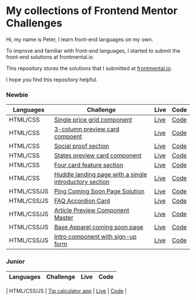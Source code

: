 # My collections of Frontend Mentor Challenges

Hi, my name is Peter, I learn front-end languages on my own.

To improve and familiar with front-end languages, I started to submit the front-end solutions at frontmental.io

This repository stores the solutions that I submitted at [frontmental.io](https://www.frontendmentor.io/).

I hope you find this repository helpful.

### Newbie

| Languages   | Challenge                                                                                                                                                           | Live                                                       | Code                                                                                                                                        |
| ----------- | ------------------------------------------------------------------------------------------------------------------------------------------------------------------- | ---------------------------------------------------------- | ------------------------------------------------------------------------------------------------------------------------------------------- |
| HTML/CSS    | [Single price grid component](https://www.frontendmentor.io/challenges/single-price-grid-component-5ce41129d0ff452fec5abbbc)                                        | [Live](https://single-price-by-peter.netlify.app/)         | [Code](https://github.com/PeterHuang-13/frontend_mentor_challenges/tree/master/Single_price_grid_component)                                 |
| HTML/CSS    | [3-column preview card compoent](https://www.frontendmentor.io/challenges/3column-preview-card-component-pH92eAR2-)                                                 | [Live](https://3column-preview-card.netlify.app/)          | [Code](https://github.com/PeterHuang-13/frontend_mentor_challenges/tree/master/3-column_preview_card_component)                             |
| HTML/CSS    | [Social proof section](https://www.frontendmentor.io/challenges/social-proof-section-6e0qTv_bA)                                                                     | [Live](https://social-proof-section-solution.netlify.app/) | [Code](https://github.com/PeterHuang-13/frontend_mentor_challenges/tree/master/social-proof-section-master)                                 |
| HTML/CSS    | [States preview card component](https://www.frontendmentor.io/challenges/stats-preview-card-component-8JqbgoU62)                                                    | [Live](https://state-preview.netlify.app/)                 | [Code](https://github.com/PeterHuang-13/frontend_mentor_challenges/tree/master/stats-preview-card-component-main)                           |
| HTML/CSS    | [Four card feature section](https://www.frontendmentor.io/challenges/four-card-feature-section-weK1eFYK)                                                            | [Live](https://four-card-feature-by-peter.netlify.app/)    | [Code](https://github.com/PeterHuang-13/frontend_mentor_challenges/tree/master/four-card-feature-section-master)                            |
| HTML/CSS    | [Huddle landing page with a single introductory section](https://www.frontendmentor.io/challenges/huddle-landing-page-with-a-single-introductory-section-B_2Wvxgi0) | [Live](https://huddle-landing-page-peter.netlify.app/)     | [Code](https://github.com/PeterHuang-13/frontend_mentor_challenges/tree/master/huddle-landing-page-with-single-introductory-section-master) |
| HTML/CSS/JS | [Ping Coming Soon Page Solution](https://www.frontendmentor.io/challenges/ping-single-column-coming-soon-page-5cadd051fec04111f7b848da)                             | [Live](https://ping-coming.netlify.app/)                   | [Code](https://github.com/PeterHuang-13/frontend_mentor_challenges/tree/master/ping-coming-soon-page-master)                                |
| HTML/CSS/JS | [FAQ Accordion Card](https://www.frontendmentor.io/challenges/faq-accordion-card-XlyjD0Oam)                                                                         | [Live](https://faq-accordion-solution.netlify.app/)        | [Code](https://github.com/PeterHuang-13/frontend_mentor_challenges/tree/master/faq-accordion-card-main#links)                               |
| HTML/CSS/JS | [Article Preview Component Master](https://www.frontendmentor.io/challenges/article-preview-component-dYBN_pYFT)                                                    | [Live](https://article-component-by-peter.netlify.app/)    | [Code](https://github.com/PeterHuang-13/frontend_mentor_challenges/tree/master/article-preview-component-master)                            |
| HTML/CSS/JS | [Base Apparel coming soon page](https://www.frontendmentor.io/solutions/using-gridflex-javascript-AC6a4n9zq)                                                        | [Live](https://base-apparel-email.netlify.app/)            | [Code](https://github.com/PeterHuang-13/frontend_mentor_challenges/tree/master/base-apparel-coming-soon-master)                             |
| HTML/CSS/JS | [Intro component with sign-up form](https://www.frontendmentor.io/challenges/intro-component-with-signup-form-5cf91bd49edda32581d28fd1)                             | [Live](https://introsignup-form.netlify.app/)              | [Code](https://github.com/PeterHuang-13/frontend_mentor_challenges/tree/master/intro-component-with-signup-form-master)                     |

### Junior

| Languages | Challenge | Live | Code |
| --------- | --------- | ---- | ---- |

| HTML/CSS/JS
| [Tip calculator app](https://www.frontendmentor.io/challenges/tip-calculator-app-ugJNGbJUX) | [Live](https://tip-calcu-p.netlify.app/) | [Code](https://github.com/PeterHuang-13/frontend_mentor_challenges/tree/master/tip-calculator-app-main) |
